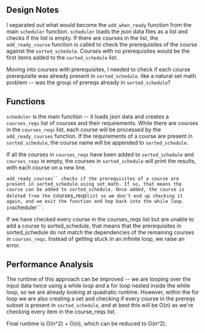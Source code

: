 ## Design Notes

I separated out what would become the ```add_when_ready``` function from the main ```scheduler``` function.  ```scheduler``` loads the json data files as a list and checks if the list is empty. If there are courses in the list, the ```add_ready_course``` function is called to check the prerequisites of the course against the ```sorted_schedule```. Courses with no prerequisites would be the first items added to the ```sorted_schedule``` list. 

Moving into courses with prerequisites, I needed to check if each course prerequisite was already present in ```sorted_schedule```.  like a natural set math problem -- was the group of prereqs already in ```sorted_schedule```?  

## Functions
```scheduler``` is the main function -- it loads json data and creates a ```courses_reqs``` list of courses and their requirements. While there are courses in the ```courses_reqs``` list, each course will be processed by the ```add_ready_courses``` function. If the requirements of a course are present in ```sorted_schedule```, the course name will be appended to ```sorted_schedule```. 

If all the courses in ```courses_reqs``` have been added to ```sorted_schedule``` and ```courses_reqs``` is empty, the courses in ```sorted_schedule``` will print the results, with each course on a new line. 

```add_ready_courses`` checks if the prerequisites of a course are present in sorted_schedule using set math. If so, that means the course can be added to sorted_schedule. Once added, the course is deleted from the ```courses_reqs``` list so we don't end up checking it again, and we exit the function and hop back into the while loop in ```scheduler```.  

If we have checked every course in the courses_reqs list but are unable to add a course to sorted_schedule, that means that the prerequisites in sorted_schedule do not match the dependencies of the remaining courses in ```courses_reqs```. Instead of getting stuck in an infinite loop, we raise an error. 


## Performance Analysis

The runtime of this approach can be improved -- we are looping over the input data twice using a while loop and a for loop nested inside the while loop, so we are already looking at quadratic runtime. However, within the for loop we are also creating a set and checking if every course in the prereqs subset is present in ```sorted_schedule```, and at best this will be O(n) as we're checking every item in the course_reqs list. 

Final runtime is O(n^2) + O(n), which can be reduced to O(n^2).
